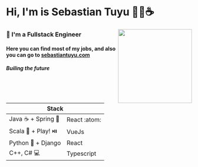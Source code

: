 <h1> Hi, I'm is Sebastian Tuyu 👨‍💻☕ </h1>

<img align="right" src="https://keelyhill.github.io/BitcoinCoaster/bitcoin.gif" height="200">
<h3> 📌 I'm a Fullstack Engineer</h3>
<div>
<h4>Here you can find most of my jobs, and also you can go to
<a href="https://sebastian-tuyu.tech" target="_blank"> sebastiantuyu.com </a>  </h4>
  <h5> <i>Builing the future</i> </h5>
</div>



<table>
<thead>
  <tr>
    <th colspan="2">Stack</th>
  </tr>
</thead>
<tbody>
  <tr>
    <td>Java ☕ + Spring 🥬  </td>
    <td>React :atom: </td>
  </tr>
  <tr>
    <td>Scala 🚩 + Play! ⏯️ </td>
    <td>VueJs </td>
  </tr>
  <tr>
    <td>Python 🐍 + Django</td>
    <td>React</td>
  </tr>
  <tr>
    <td>C++, C# 💻</td>
    <td>Typescript</td>
  </tr>
</tbody>
</table>

